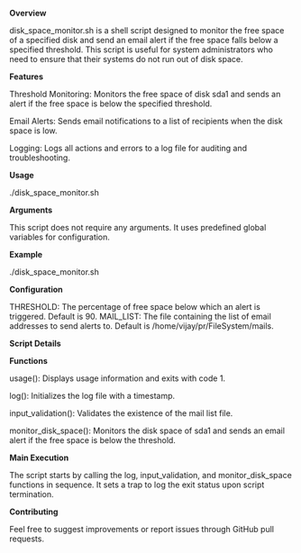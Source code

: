 **Overview**

disk_space_monitor.sh is a shell script designed to monitor the free space of a specified disk and send an email alert if the free space falls below a specified threshold. This script is useful for system administrators who need to ensure that their systems do not run out of disk space.

**Features**

Threshold Monitoring: Monitors the free space of disk sda1 and sends an alert if the free space is below the specified threshold.

Email Alerts: Sends email notifications to a list of recipients when the disk space is low.

Logging: Logs all actions and errors to a log file for auditing and troubleshooting.

**Usage**

./disk_space_monitor.sh

**Arguments**

This script does not require any arguments. It uses predefined global variables for configuration.

**Example**

./disk_space_monitor.sh

**Configuration**

THRESHOLD: The percentage of free space below which an alert is triggered. Default is 90.
MAIL_LIST: The file containing the list of email addresses to send alerts to. Default is /home/vijay/pr/FileSystem/mails.

**Script Details**

**Functions**

usage(): Displays usage information and exits with code 1.

log(): Initializes the log file with a timestamp.

input_validation(): Validates the existence of the mail list file.

monitor_disk_space(): Monitors the disk space of sda1 and sends an email alert if the free space is below the threshold.

**Main Execution**

The script starts by calling the log, input_validation, and monitor_disk_space functions in sequence. It sets a trap to log the exit status upon script termination.

**Contributing**

Feel free to suggest improvements or report issues through GitHub pull requests.
